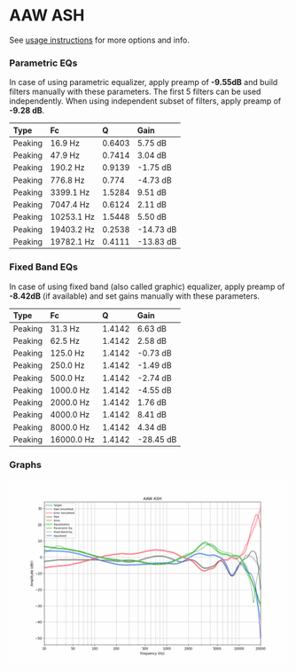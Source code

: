 # AAW ASH
See [usage instructions](https://github.com/jaakkopasanen/AutoEq#usage) for more options and info.

### Parametric EQs
In case of using parametric equalizer, apply preamp of **-9.55dB** and build filters manually
with these parameters. The first 5 filters can be used independently.
When using independent subset of filters, apply preamp of **-9.28 dB**.

| Type    | Fc         |      Q | Gain      |
|:--------|:-----------|:-------|:----------|
| Peaking | 16.9 Hz    | 0.6403 | 5.75 dB   |
| Peaking | 47.9 Hz    | 0.7414 | 3.04 dB   |
| Peaking | 190.2 Hz   | 0.9139 | -1.75 dB  |
| Peaking | 776.8 Hz   | 0.774  | -4.73 dB  |
| Peaking | 3399.1 Hz  | 1.5284 | 9.51 dB   |
| Peaking | 7047.4 Hz  | 0.6124 | 2.11 dB   |
| Peaking | 10253.1 Hz | 1.5448 | 5.50 dB   |
| Peaking | 19403.2 Hz | 0.2538 | -14.73 dB |
| Peaking | 19782.1 Hz | 0.4111 | -13.83 dB |

### Fixed Band EQs
In case of using fixed band (also called graphic) equalizer, apply preamp of **-8.42dB**
(if available) and set gains manually with these parameters.

| Type    | Fc         |      Q | Gain      |
|:--------|:-----------|:-------|:----------|
| Peaking | 31.3 Hz    | 1.4142 | 6.63 dB   |
| Peaking | 62.5 Hz    | 1.4142 | 2.58 dB   |
| Peaking | 125.0 Hz   | 1.4142 | -0.73 dB  |
| Peaking | 250.0 Hz   | 1.4142 | -1.49 dB  |
| Peaking | 500.0 Hz   | 1.4142 | -2.74 dB  |
| Peaking | 1000.0 Hz  | 1.4142 | -4.55 dB  |
| Peaking | 2000.0 Hz  | 1.4142 | 1.76 dB   |
| Peaking | 4000.0 Hz  | 1.4142 | 8.41 dB   |
| Peaking | 8000.0 Hz  | 1.4142 | 4.34 dB   |
| Peaking | 16000.0 Hz | 1.4142 | -28.45 dB |

### Graphs
![](./AAW%20ASH.png)